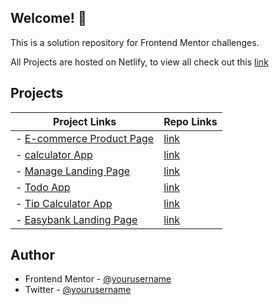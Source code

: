 ## Welcome! 👋

This is a solution repository for Frontend Mentor challenges.

All Projects are hosted on Netlify, to view all check out this [link]()


## Projects

| Project Links  | Repo Links |
| ------------- | ------------- |
| - [E-commerce Product Page](https://msxtafa-ecommerce-product-page.netlify.app) | [link](https://github.com/msxtafa/frontend-mentor-challenges/tree/main/ecommerce-product-page-main) |
| - [calculator App](https://msx-calculator.netlify.app) | [link](https://github.com/msxtafa/frontend-mentor-challenges/tree/main/calculator-app-main) |
| - [Manage Landing Page](https://msx-manage.netlify.app) | [link](https://github.com/msxtafa/frontend-mentor-challenges/tree/main/manage-landing-page-master) |
| - [Todo App](https://msx-todo.netlify.app) | [link](https://github.com/msxtafa/frontend-mentor-challenges/tree/main/todo-app-main) |
| - [Tip Calculator App](https://msx-tipcalculator.netlify.app) | [link](https://github.com/msxtafa/frontend-mentor-challenges/tree/main/tip-calculator-app-main) |
| - [Easybank Landing Page](https://msx-easybank.netlify.app) | [link](https://github.com/msxtafa/frontend-mentor-challenges/tree/main/easybank-landing-page-master) |






## Author

- Frontend Mentor - [@yourusername](https://www.frontendmentor.io/profile/msxtafa)
- Twitter - [@yourusername](https://www.twitter.com/msxtafa)


